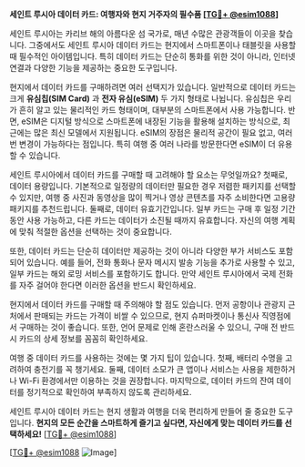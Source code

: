 **세인트 루시아 데이터 카드: 여행자와 현지 거주자의 필수품 [[TG💪+ @esim1088](https://t.me/s/esim1088)]**

세인트 루시아는 카리브 해의 아름다운 섬 국가로, 매년 수많은 관광객들이 이곳을 찾습니다. 그중에서도 세인트 루시아 데이터 카드는 현지에서 스마트폰이나 태블릿을 사용할 때 필수적인 아이템입니다. 특히 데이터 카드는 단순히 통화를 위한 것이 아니라, 인터넷 연결과 다양한 기능을 제공하는 중요한 도구입니다.

현지에서 데이터 카드를 구매하려면 여러 선택지가 있습니다. 일반적으로 데이터 카드는 크게 **유심칩(SIM Card)** 과 **전자 유심(eSIM)** 두 가지 형태로 나뉩니다. 유심칩은 우리가 흔히 알고 있는 물리적인 카드 형태이며, 대부분의 스마트폰에서 사용 가능합니다. 반면, eSIM은 디지털 방식으로 스마트폰에 내장된 기능을 활용해 설치하는 방식으로, 최근에는 많은 최신 모델에서 지원됩니다. eSIM의 장점은 물리적 공간이 필요 없고, 여러 번 변경이 가능하다는 점입니다. 특히 여행 중 여러 나라를 방문한다면 eSIM이 더 유용할 수 있습니다.

세인트 루시아에서 데이터 카드를 구매할 때 고려해야 할 요소는 무엇일까요? 첫째로, 데이터 용량입니다. 기본적으로 일정량의 데이터만 필요한 경우 저렴한 패키지를 선택할 수 있지만, 여행 중 사진과 동영상을 많이 찍거나 영상 콘텐츠를 자주 소비한다면 고용량 패키지를 추천드립니다. 둘째로, 데이터 유효기간입니다. 일부 카드는 구매 후 일정 기간 동안 사용 가능하고, 다른 카드는 데이터가 소진될 때까지 유효합니다. 자신의 여행 계획에 맞춰 적절한 옵션을 선택하는 것이 중요합니다.

또한, 데이터 카드는 단순히 데이터만 제공하는 것이 아니라 다양한 부가 서비스도 포함되어 있습니다. 예를 들어, 전화 통화나 문자 메시지 발송 기능을 추가로 사용할 수 있고, 일부 카드는 해외 로밍 서비스를 포함하기도 합니다. 만약 세인트 루시아에서 국제 전화를 자주 걸어야 한다면 이러한 옵션을 반드시 확인하세요.

현지에서 데이터 카드를 구매할 때 주의해야 할 점도 있습니다. 먼저 공항이나 관광지 근처에서 판매되는 카드는 가격이 비쌀 수 있으므로, 현지 슈퍼마켓이나 통신사 직영점에서 구매하는 것이 좋습니다. 또한, 언어 문제로 인해 혼란스러울 수 있으니, 구매 전 반드시 카드의 상세 정보를 꼼꼼히 확인하세요.

여행 중 데이터 카드를 사용하는 것에는 몇 가지 팁이 있습니다. 첫째, 배터리 수명을 고려하여 충전기를 꼭 챙기세요. 둘째, 데이터 소모가 큰 앱이나 서비스는 사용을 제한하거나 Wi-Fi 환경에서만 이용하는 것을 권장합니다. 마지막으로, 데이터 카드의 잔여 데이터를 정기적으로 확인하여 부족하지 않도록 관리하세요.

세인트 루시아 데이터 카드는 현지 생활과 여행을 더욱 편리하게 만들어 줄 중요한 도구입니다. **현지의 모든 순간을 스마트하게 즐기고 싶다면, 자신에게 맞는 데이터 카드를 선택하세요!** [[TG💪+ @esim1088](https://t.me/s/esim1088)]

[[TG💪+ @esim1088](https://t.me/s/esim1088) ![Image](https://i.postimg.cc/Y0z9fWf4/image.png)]